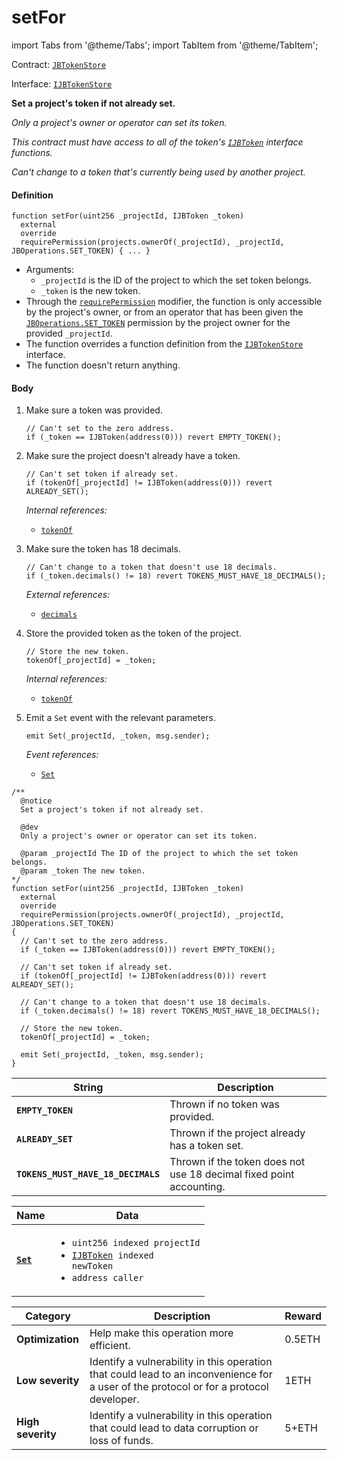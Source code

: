 # setFor

import Tabs from '@theme/Tabs';
import TabItem from '@theme/TabItem';

Contract: [`JBTokenStore`](/v4/deprecated/v3/api/contracts/jbtokenstore/README.md)​‌

Interface: [`IJBTokenStore`](/v4/deprecated/v3/api/interfaces/ijbtokenstore.md)

<Tabs>
<TabItem value="Step by step" label="Step by step">

**Set a project's token if not already set.**

_Only a project's owner or operator can set its token._

_This contract must have access to all of the token's [`IJBToken`](/v4/deprecated/v3/api/interfaces/ijbtoken.md) interface functions._

_Can't change to a token that's currently being used by another project._

#### Definition

```
function setFor(uint256 _projectId, IJBToken _token)
  external
  override
  requirePermission(projects.ownerOf(_projectId), _projectId, JBOperations.SET_TOKEN) { ... }
```

* Arguments:
  * `_projectId` is the ID of the project to which the set token belongs.
  * `_token` is the new token.
* Through the [`requirePermission`](/v4/deprecated/v3/api/contracts/or-abstract/jboperatable/modifiers/requirepermission.md) modifier, the function is only accessible by the project's owner, or from an operator that has been given the [`JBOperations.SET_TOKEN`](/v4/deprecated/v3/api/libraries/jboperations.md) permission by the project owner for the provided `_projectId`.
* The function overrides a function definition from the [`IJBTokenStore`](/v4/deprecated/v3/api/interfaces/ijbtokenstore.md) interface.
* The function doesn't return anything.

#### Body

1.  Make sure a token was provided.

    ```
    // Can't set to the zero address.
    if (_token == IJBToken(address(0))) revert EMPTY_TOKEN();
    ```

2.  Make sure the project doesn't already have a token.

    ```
    // Can't set token if already set.
    if (tokenOf[_projectId] != IJBToken(address(0))) revert ALREADY_SET();
    ```

    _Internal references:_

    * [`tokenOf`](/v4/deprecated/v3/api/contracts/jbtokenstore/properties/tokenof.md)

3.  Make sure the token has 18 decimals.

    ```
    // Can't change to a token that doesn't use 18 decimals.
    if (_token.decimals() != 18) revert TOKENS_MUST_HAVE_18_DECIMALS();
    ```

    _External references:_

    * [`decimals`](/v4/deprecated/v3/api/interfaces/ijbtoken.md)

5.  Store the provided token as the token of the project.

    ```
    // Store the new token.
    tokenOf[_projectId] = _token;
    ```

    _Internal references:_

    * [`tokenOf`](/v4/deprecated/v3/api/contracts/jbtokenstore/properties/tokenof.md)

9.  Emit a `Set` event with the relevant parameters.

    ```
    emit Set(_projectId, _token, msg.sender);
    ```

    _Event references:_

    * [`Set`](/v4/deprecated/v3/api/contracts/jbtokenstore/events/set.md)

</TabItem>

<TabItem value="Code" label="Code">

```
/**
  @notice
  Set a project's token if not already set.

  @dev
  Only a project's owner or operator can set its token.

  @param _projectId The ID of the project to which the set token belongs.
  @param _token The new token.
*/
function setFor(uint256 _projectId, IJBToken _token)
  external
  override
  requirePermission(projects.ownerOf(_projectId), _projectId, JBOperations.SET_TOKEN)
{
  // Can't set to the zero address.
  if (_token == IJBToken(address(0))) revert EMPTY_TOKEN();

  // Can't set token if already set.
  if (tokenOf[_projectId] != IJBToken(address(0))) revert ALREADY_SET();

  // Can't change to a token that doesn't use 18 decimals.
  if (_token.decimals() != 18) revert TOKENS_MUST_HAVE_18_DECIMALS();

  // Store the new token.
  tokenOf[_projectId] = _token;

  emit Set(_projectId, _token, msg.sender);
}
```

</TabItem>

<TabItem value="Errors" label="Errors">

| String                              | Description                                               |
| ----------------------------------- | --------------------------------------------------------- |
| **`EMPTY_TOKEN`**    | Thrown if no token was provided.        |
| **`ALREADY_SET`**    | Thrown if the project already has a token set.        |
| **`TOKENS_MUST_HAVE_18_DECIMALS`**    | Thrown if the token does not use 18 decimal fixed point accounting.        |

</TabItem>

<TabItem value="Events" label="Events">

| Name                                | Data                                                                                                                                                                                |
| ----------------------------------- | ----------------------------------------------------------------------------------------------------------------------------------------------------------------------------------- |
| [**`Set`**](/v4/deprecated/v3/api/contracts/jbtokenstore/events/set.md)               | <ul><li><code>uint256 indexed projectId</code></li><li><code>[IJBToken](/v4/deprecated/v3/api/interfaces/ijbtoken.md) indexed newToken</code></li><li><code>address caller</code></li></ul>                                                                                           |

</TabItem>

<TabItem value="Bug bounty" label="Bug bounty">

| Category          | Description                                                                                                                            | Reward |
| ----------------- | -------------------------------------------------------------------------------------------------------------------------------------- | ------ |
| **Optimization**  | Help make this operation more efficient.                                                                                               | 0.5ETH |
| **Low severity**  | Identify a vulnerability in this operation that could lead to an inconvenience for a user of the protocol or for a protocol developer. | 1ETH   |
| **High severity** | Identify a vulnerability in this operation that could lead to data corruption or loss of funds.                                        | 5+ETH  |

</TabItem>
</Tabs>
